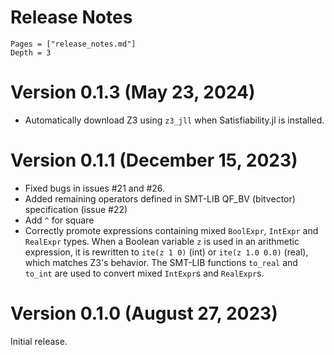 # Release Notes
```@contents
Pages = ["release_notes.md"]
Depth = 3
```

# Version 0.1.3 (May 23, 2024)
* Automatically download Z3 using `z3_jll` when Satisfiability.jl is installed.

# Version 0.1.1 (December 15, 2023)
* Fixed bugs in issues #21 and #26.
* Added remaining operators defined in SMT-LIB QF_BV (bitvector) specification (issue #22)
* Add `^` for square
* Correctly promote expressions containing mixed `BoolExpr`, `IntExpr` and `RealExpr` types. When a Boolean variable `z` is used in an arithmetic expression, it is rewritten to `ite(z 1 0)` (int) or `ite(z 1.0 0.0)` (real), which matches Z3's behavior. The SMT-LIB functions `to_real` and `to_int` are used to convert mixed `IntExpr`s and `RealExpr`s.

# Version 0.1.0 (August 27, 2023)
Initial release.

